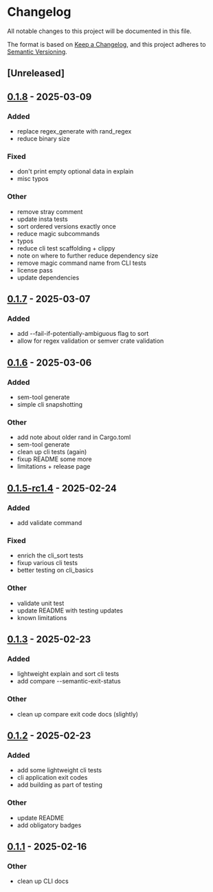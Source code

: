 # Changelog

All notable changes to this project will be documented in this file.

The format is based on [Keep a Changelog](https://keepachangelog.com/en/1.0.0/),
and this project adheres to [Semantic Versioning](https://semver.org/spec/v2.0.0.html).

## [Unreleased]

## [0.1.8](https://github.com/canardleteer/sem-tool/compare/v0.1.7...v0.1.8) - 2025-03-09

### Added

- replace regex_generate with rand_regex
- reduce binary size

### Fixed

- don't print empty optional data in explain
- misc typos

### Other

- remove stray comment
- update insta tests
- sort ordered versions exactly once
- reduce magic subcommands
- typos
- reduce cli test scaffolding + clippy
- note on where to further reduce dependency size
- remove magic command name from CLI tests
- license pass
- update dependencies

## [0.1.7](https://github.com/canardleteer/sem-tool/compare/v0.1.6...v0.1.7) - 2025-03-07

### Added

- add --fail-if-potentially-ambiguous flag to sort
- allow for regex validation or semver crate validation

## [0.1.6](https://github.com/canardleteer/sem-tool/compare/v0.1.5...v0.1.6) - 2025-03-06

### Added

- sem-tool generate
- simple cli snapshotting

### Other

- add note about older rand in Cargo.toml
- sem-tool generate
- clean up cli tests (again)
- fixup README some more
- limitations + release page

## [0.1.5-rc1.4](https://github.com/canardleteer/sem-tool/compare/v0.1.3...v0.1.5-rc1.4) - 2025-02-24

### Added

- add validate command

### Fixed

- enrich the cli_sort tests
- fixup various cli tests
- better testing on cli_basics

### Other

- validate unit test
- update README with testing updates
- known limitations

## [0.1.3](https://github.com/canardleteer/sem-tool/compare/v0.1.2...v0.1.3) - 2025-02-23

### Added

- lightweight explain and sort cli tests
- add compare --semantic-exit-status

### Other

- clean up compare exit code docs (slightly)

## [0.1.2](https://github.com/canardleteer/sem-tool/compare/v0.1.1...v0.1.2) - 2025-02-23

### Added

- add some lightweight cli tests
- cli application exit codes
- add building as part of testing

### Other

- update README
- add obligatory badges

## [0.1.1](https://github.com/canardleteer/sem-tool/compare/v0.1.0...v0.1.1) - 2025-02-16

### Other

- clean up CLI docs
